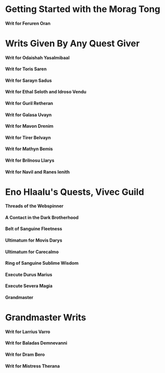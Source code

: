 # Getting Started with the Morag Tong
#### Writ for Feruren Oran

# Writs Given By Any Quest Giver
#### Writ for Odaishah Yasalmibaal
#### Writ for Toris Saren
#### Writ for Sarayn Sadus
#### Writ for Ethal Seloth and Idroso Vendu
#### Writ for Guril Retheran
#### Writ for Galasa Uvayn
#### Writ for Mavon Drenim
#### Writ for Tirer Belvayn
#### Writ for Mathyn Bemis
#### Writ for Brilnosu Llarys
#### Writ for Navil and Ranes Ienith

# Eno Hlaalu's Quests, Vivec Guild
#### Threads of the Webspinner
#### A Contact in the Dark Brotherhood
#### Belt of Sanguine Fleetness
#### Ultimatum for Movis Darys
#### Ultimatum for Carecalmo
#### Ring of Sanguine Sublime Wisdom
#### Execute Durus Marius
#### Execute Severa Magia
#### Grandmaster

# Grandmaster Writs
#### Writ for Larrius Varro
#### Writ for Baladas Demnevanni
#### Writ for Dram Bero
#### Writ for Mistress Therana
